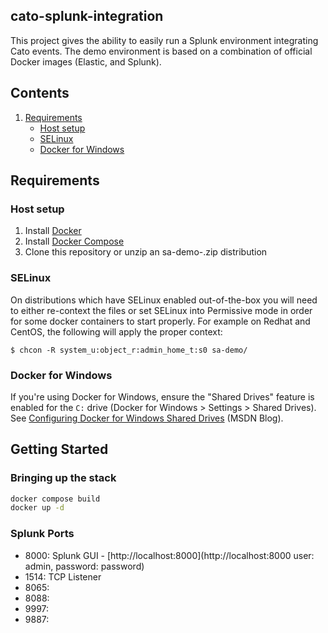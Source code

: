 ## cato-splunk-integration

This project gives the ability to easily run a Splunk environment integrating Cato events. The demo environment is based on a combination of official Docker images (Elastic, and Splunk).  

## Contents
1. [Requirements](#requirements)
   * [Host setup](#host-setup)
   * [SELinux](#selinux)
   * [Docker for Windows](#docker-for-windows)

## Requirements

### Host setup

1. Install [Docker](https://www.docker.com/community-edition#/download) 
2. Install [Docker Compose](https://docs.docker.com/compose/install/) 
3. Clone this repository or unzip an sa-demo-<release>.zip distribution

### SELinux

On distributions which have SELinux enabled out-of-the-box you will need to either re-context the files or set SELinux into Permissive mode in order for some docker containers to start properly. For example on Redhat and CentOS, the following will apply the proper context:

```console
$ chcon -R system_u:object_r:admin_home_t:s0 sa-demo/
```

### Docker for Windows

If you're using Docker for Windows, ensure the "Shared Drives" feature is enabled for the `C:` drive (Docker for Windows > Settings > Shared Drives). See [Configuring Docker for Windows Shared Drives](https://blogs.msdn.microsoft.com/stevelasker/2016/06/14/configuring-docker-for-windows-volumes/) (MSDN Blog).

## Getting Started

### Bringing up the stack
```bash
docker compose build
docker up -d
```

### Splunk Ports

- 8000: Splunk GUI - [http://localhost:8000](http://localhost:8000 user: admin, password: password)
- 1514: TCP Listener
- 8065: 
- 8088: 
- 9997:
- 9887:
